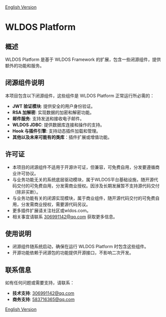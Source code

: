 [English Version](README.EN.md)
# WLDOS Platform

## 概述

WLDOS Platform 是基于 WLDOS Framework 的扩展，包含一些闭源组件，提供额外的功能和服务。

## 闭源组件说明

本项目包含以下闭源组件，这些组件是 WLDOS Platform 正常运行所必需的：

- **JWT 验证模块**: 提供安全的用户身份验证。
- **RSA 加解密**: 实现数据的加密和解密功能。
- **邮件服务**: 支持发送和接收电子邮件。
- **WLDOS JDBC**: 提供数据库连接和操作的支持。
- **Hook 与插件引擎**: 支持动态插件加载和管理。
- **其他以及未来可能有的类库**：插件扩展或增值功能。

## 许可证

- 本项目的闭源组件不适用于开源许可证，但兼容，可免费自用，分发要遵循商业许可协议。
- 与业务功能无关的系统底层驱动模块，属于WLDOS平台基础设施，随开源代码交付的可免费自用，分发需商业授权。因涉及长期发展暂不支持源代码交付（除非买断）。
- 与业务功能有关的闭源实现模块，属于商业组件，随开源代码交付的可免费自用，分发需商业授权，需要源代码另议。
- 更多插件扩展请关注社区或wldos.com。
- 相关事宜请联系 306991142@qq.com 获取更多信息。

## 使用说明

- 闭源组件随系统启动，确保在运行 WLDOS Platform 时包含这些组件。
- 开源功能依赖于闭源包的功能提供开源接口，不影响二次开发。

## 联系信息

如有任何问题或需要支持，请联系：
- **技术支持**: 306991142@qq.com
- **商务支持**: 583716365@qq.com

[English Version](README.EN.md)